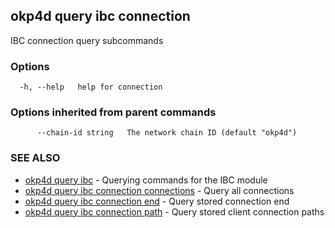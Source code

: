 ## okp4d query ibc connection

IBC connection query subcommands

### Options

```
  -h, --help   help for connection
```

### Options inherited from parent commands

```
      --chain-id string   The network chain ID (default "okp4d")
```

### SEE ALSO

* [okp4d query ibc](okp4d_query_ibc.md)	 - Querying commands for the IBC module
* [okp4d query ibc connection connections](okp4d_query_ibc_connection_connections.md)	 - Query all connections
* [okp4d query ibc connection end](okp4d_query_ibc_connection_end.md)	 - Query stored connection end
* [okp4d query ibc connection path](okp4d_query_ibc_connection_path.md)	 - Query stored client connection paths

